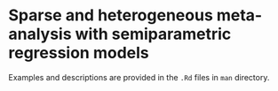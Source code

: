 # Sparse and heterogeneous meta-analysis with semiparametric regression models
Examples and descriptions are provided in the `.Rd` files in `man` directory. 
